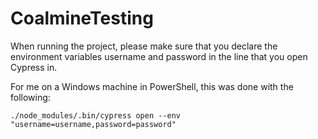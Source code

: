 # CoalmineTesting

When running the project, please make sure that you declare the environment variables username and password in the line that you open Cypress in.

For me on a Windows machine in PowerShell, this was done with the following: 

    ./node_modules/.bin/cypress open --env "username=username,password=password"
